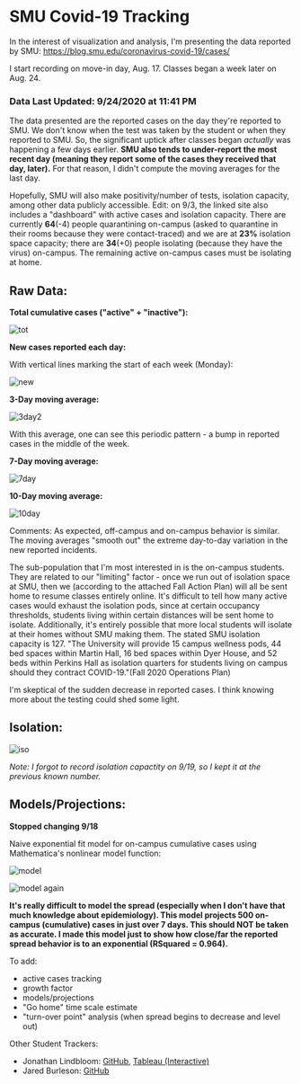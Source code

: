 # SMU Covid-19 Tracking
In the interest of visualization and analysis, I'm presenting the data reported by SMU: https://blog.smu.edu/coronavirus-covid-19/cases/

I start recording on move-in day, Aug. 17. Classes began a week later on Aug. 24.

### Data Last Updated: 9/24/2020 at 11:41 PM

The data presented are the reported cases on the day they're reported to SMU. We don't know when the test was taken by the student or when they reported to SMU. So, the significant uptick after classes began _actually_ was happening a few days earlier. **SMU also tends to under-report the most recent day (meaning they report some of the cases they received that day, later).** For that reason, I didn't compute the moving averages for the last day.

Hopefully, SMU will also make positivity/number of tests, isolation capacity, among other data publicly accessible. Edit: on 9/3, the linked site also includes a "dashboard" with active cases and isolation capacity. There are currently **64**(-4) people quarantining on-campus (asked to quarantine in their rooms because they were contact-traced) and we are at **23%** isolation space capacity; there are **34**(+0) people isolating (because they have the virus) on-campus. The remaining active on-campus cases must be isolating at home.

## Raw Data:

__Total cumulative cases ("active" + "inactive"):__

![tot](https://github.com/NoahPearson/SMU_Covid-19_Tracking/blob/master/Plots/9:24_tot.png)

__New cases reported each day:__

With vertical lines marking the start of each week (Monday):

![new](https://github.com/NoahPearson/SMU_Covid-19_Tracking/blob/master/Plots/9:24_new.png)

__3-Day moving average:__

![3day2](https://github.com/NoahPearson/SMU_Covid-19_Tracking/blob/master/Plots/9:24_mov3avg.png)

With this average, one can see this periodic pattern - a bump in reported cases in the middle of the week.

__7-Day moving average:__

![7day](https://github.com/NoahPearson/SMU_Covid-19_Tracking/blob/master/Plots/9:24_mov7avg.png)

__10-Day moving average:__

![10day](https://github.com/NoahPearson/SMU_Covid-19_Tracking/blob/master/Plots/9:24_mov10avg.png)

Comments:
As expected, off-campus and on-campus behavior is similar. The moving averages "smooth out" the extreme day-to-day variation in the new reported incidents. 

The sub-population that I'm most interested in is the on-campus students. They are related to our "limiting" factor - once we run out of isolation space at SMU, then we (according to the attached Fall Action Plan) will all be sent home to resume classes entirely online. It's difficult to tell how many active cases would exhaust the isolation pods, since at certain occupancy thresholds, students living within certain distances will be sent home to isolate. Additionally, it's entirely possible that more local students will isolate at their homes without SMU making them. The stated SMU isolation capacity is 127. "The University will provide 15 campus wellness pods, 44 bed spaces within Martin Hall, 16 bed spaces within Dyer House, and 52 beds within Perkins Hall as isolation quarters for students living on campus should they contract COVID-19."(Fall 2020 Operations Plan)

I'm skeptical of the sudden decrease in reported cases. I think knowing more about the testing could shed some light.

## Isolation:

![iso](https://github.com/NoahPearson/SMU_Covid-19_Tracking/blob/master/Plots/9:24_iso.png)

*Note: I forgot to record isolation capactity on 9/19, so I kept it at the previous known number.*

## Models/Projections:

__Stopped changing 9/18__

Naive exponential fit model for on-campus cumulative cases using Mathematica's nonlinear model function:

![model](https://github.com/NoahPearson/SMU_Covid-19_Tracking/blob/master/Plots/9:18_mod1.png)

![model again](https://github.com/NoahPearson/SMU_Covid-19_Tracking/blob/master/Plots/9:18_mod1.2.png)

**It's really difficult to model the spread (especially when I don't have that much knowledge about epidemiology). This model projects 500 on-campus (cumulative) cases in just over 7 days. This should NOT be taken as accurate. I made this model just to show how close/far the reported spread behavior is to an exponential (RSquared = 0.964).**

To add:
* active cases tracking
* growth factor
* models/projections
* "Go home" time scale estimate
* "turn-over point" analysis (when spread begins to decrease and level out)

Other Student Trackers:
* Jonathan Lindbloom: [GitHub](https://github.com/Jonathan-Lindbloom/SMU-COVID-19), [Tableau (Interactive)](https://public.tableau.com/profile/jonathan.lindbloom#!/vizhome/SMUCOVID-19InteractiveDashboard/Dashboard)
* Jared Burleson: [GitHub](https://github.com/jared-burleson/SMU_COVID_Case_Tracker)
